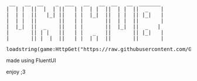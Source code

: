 <pre>
 __   __  __    _  ___   __   __  __   __  _______ 
|  | |  ||  |  | ||   | |  | |  ||  | |  ||  _    |
|  | |  ||   |_| ||   | |  |_|  ||  | |  || |_|   |
|  | |  ||       ||   | |       ||  | |  ||       |
|  |_|  ||  _    ||   | |       ||  |_|  ||  _   | 
|       || | |   ||   | |   _   ||       || |_|   |
|_______||_|  |__||___| |__| |__||_______||_______|
</pre>
<pre>
loadstring(game:HttpGet("https://raw.githubusercontent.com/GitCat-glitch/UniHub/refs/heads/main/noloaderfound.lua"))()
</pre>
made using FluentUI

enjoy ;3
